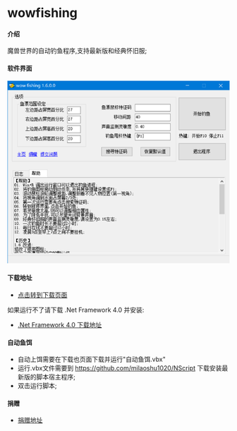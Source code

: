 # wowfishing

#### 介绍
魔兽世界的自动钓鱼程序,支持最新版和经典怀旧服;

#### 软件界面

![截图](screen.png)

#### 下载地址

* [点击转到下载页面](https://gitee.com/milaoshu1020/wowfishing/releases)

如果运行不了请下载 .Net Framework 4.0 并安装:

* [.Net Framework 4.0 下载地址](https://www.microsoft.com/zh-cn/download/details.aspx?id=17718)

#### 自动鱼饵

* 自动上饵需要在下载也页面下载并运行"自动鱼饵.vbx"
* 运行.vbx文件需要到 https://github.com/milaoshu1020/NScript 下载安装最新版的脚本宿主程序;
* 双击运行脚本;

#### 捐赠

* [捐赠地址](DONATE.md)
